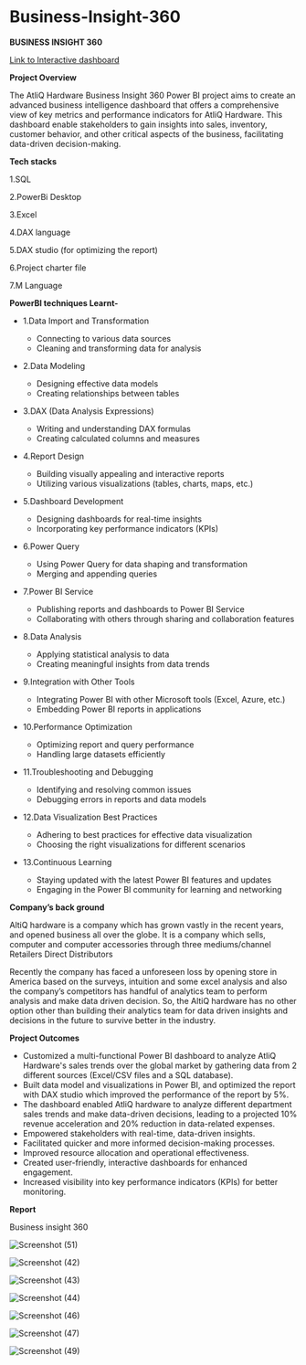 # Business-Insight-360
**BUSINESS INSIGHT 360**

[Link to Interactive dashboard](https://app.powerbi.com/view?r=eyJrIjoiNmEzMGQ5ZmQtMjc0Ni00NzI4LWIxZTUtZDZjYmE5MTQyMTljIiwidCI6ImM2ZTU0OWIzLTVmNDUtNDAzMi1hYWU5LWQ0MjQ0ZGM1YjJjNCJ9)


**Project Overview**

The AtliQ Hardware Business Insight 360 Power BI project aims to create an advanced business intelligence dashboard that offers a comprehensive view of key metrics and performance indicators for AtliQ Hardware. This dashboard enable stakeholders to gain insights into sales, inventory, customer behavior, and other critical aspects of the business, facilitating data-driven decision-making.

**Tech stacks**

1.SQL

2.PowerBi Desktop

3.Excel

4.DAX language

5.DAX studio (for optimizing the report)

6.Project charter file

7.M Language


  **PowerBI techniques Learnt-**

- 1.Data Import and Transformation
  - Connecting to various data sources
  - Cleaning and transforming data for analysis

- 2.Data Modeling
  - Designing effective data models
  - Creating relationships between tables

- 3.DAX (Data Analysis Expressions)
  - Writing and understanding DAX formulas
  - Creating calculated columns and measures

- 4.Report Design
  - Building visually appealing and interactive reports
  - Utilizing various visualizations (tables, charts, maps, etc.)

- 5.Dashboard Development
  - Designing dashboards for real-time insights
  - Incorporating key performance indicators (KPIs)

- 6.Power Query
  - Using Power Query for data shaping and transformation
  - Merging and appending queries

- 7.Power BI Service
  - Publishing reports and dashboards to Power BI Service
  - Collaborating with others through sharing and collaboration features

- 8.Data Analysis
  - Applying statistical analysis to data
  - Creating meaningful insights from data trends

- 9.Integration with Other Tools
  - Integrating Power BI with other Microsoft tools (Excel, Azure, etc.)
  - Embedding Power BI reports in applications

- 10.Performance Optimization
  - Optimizing report and query performance
  - Handling large datasets efficiently

- 11.Troubleshooting and Debugging
  - Identifying and resolving common issues
  - Debugging errors in reports and data models

- 12.Data Visualization Best Practices
  - Adhering to best practices for effective data visualization
  - Choosing the right visualizations for different scenarios

- 13.Continuous Learning
  - Staying updated with the latest Power BI features and updates
  - Engaging in the Power BI community for learning and networking



**Company’s back ground**

AltiQ hardware is a company which has grown vastly in the recent years, and opened business all over the globe. It is a company which sells, computer and computer accessories through three mediums/channel
Retailers Direct Distributors

Recently the company has faced a unforeseen loss by opening store in America based on the surveys, intuition and some excel analysis and also the company’s competitors has handful of analytics team to perform analysis and make data driven decision. So, the AltiQ hardware has no other option other than building their analytics team for data driven insights and decisions in the future to survive better in the industry.

**Project Outcomes**

- Customized a multi-functional Power BI dashboard to analyze AtliQ Hardware's sales trends over the global market by gathering data from 2 
  different sources (Excel/CSV files and a SQL database).
- Built data model and visualizations in Power BI, and optimized the report with DAX studio which improved the performance of the report by 5%. 
- The dashboard enabled AtliQ hardware to analyze different department sales trends and make data-driven decisions, leading to a projected 10% 
  revenue acceleration and 20% reduction in data-related expenses.
- Empowered stakeholders with real-time, data-driven insights.
- Facilitated quicker and more informed decision-making processes.
- Improved resource allocation and operational effectiveness.
- Created user-friendly, interactive dashboards for enhanced engagement.
- Increased visibility into key performance indicators (KPIs) for better monitoring.


                                                               
**Report**


Business insight 360 

![Screenshot (51)](https://github.com/Shubhamgujar790/Business-Insight-360/assets/153626022/a9368438-b824-4c07-bcb1-a9033430b3fd)

![Screenshot (42)](https://github.com/Shubhamgujar790/Business-Insight-360/assets/153626022/0c61d8fe-e291-4e26-86c8-a4f78ff7119e)

![Screenshot (43)](https://github.com/Shubhamgujar790/Business-Insight-360/assets/153626022/f6e12b94-398a-49ac-9364-f2f9269233bb)

![Screenshot (44)](https://github.com/Shubhamgujar790/Business-Insight-360/assets/153626022/8c59e2d4-b711-48bb-b068-adf3ac6b4446)

![Screenshot (46)](https://github.com/Shubhamgujar790/Business-Insight-360/assets/153626022/eca2e949-3613-4819-8c60-5cf2c63bb7fd)

![Screenshot (47)](https://github.com/Shubhamgujar790/Business-Insight-360/assets/153626022/31f06f94-2e60-44ac-9cb3-1957b5d80f92)

![Screenshot (49)](https://github.com/Shubhamgujar790/Business-Insight-360/assets/153626022/83d6f92e-0357-4cea-97c1-16757fba0aa2)






